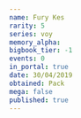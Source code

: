 ```yaml
---
name: Fury Kes
rarity: 5
series: voy
memory_alpha:
bigbook_tier: -1
events: 0
in_portal: true
date: 30/04/2019
obtained: Pack
mega: false
published: true
---
```



